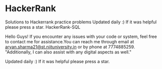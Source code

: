 # HackerRank
Solutions to Hackerrank practice problems
Updated daily :) If it was helpful please press a star.
HackerRank-SQL

Hello Guys! If you encounter any issues with your code or system, feel free to contact me for assistance.You can reach me through email at aryan.sharma21@st.niituniversity.in or by phone at 7774885259. "Additionally, I can also assist with any digital aspects as well."

Updated daily :) If it was helpful please press a star.
